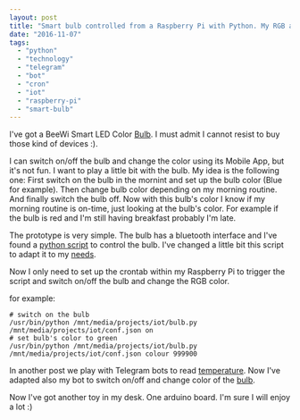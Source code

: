 ```yaml
---
layout: post
title: "Smart bulb controlled from a Raspberry Pi with Python. My RGB alarm clock"
date: "2016-11-07"
tags: 
  - "python"
  - "technology"
  - "telegram"
  - "bot"
  - "cron"
  - "iot"
  - "raspberry-pi"
  - "smart-bulb"
---
```


I've got a BeeWi Smart LED Color [Bulb](http://www.bee-wi.com/bbl207,us,4,BBL207-A1.cfm). I must admit I cannot resist to buy those kind of devices :).

I can switch on/off the bulb and change the color using its Mobile App, but it's not fun. I want to play a little bit with the bulb. My idea is the following one: First switch on the bulb in the mornint and set up the bulb color (Blue for example). Then change bulb color depending on my morning routine. And finally switch the bulb off. Now with this bulb's color I know if my morning routine is on-time, just looking at the bulb's color. For example if the bulb is red and I'm still having breakfast probably I'm late.

The prototype is very simple. The bulb has a bluetooth interface and I've found a [python script](https://www.raspberrypi.org/forums/viewtopic.php?f=37&t=117729) to control the bulb. I've changed a little bit this script to adapt it to my [needs](https://github.com/gonzalo123/home-automation/blob/master/bulb.py).

Now I only need to set up the crontab within my Raspberry Pi to trigger the script and switch on/off the bulb and change the RGB color.

for example: 

```commandline
# switch on the bulb
/usr/bin/python /mnt/media/projects/iot/bulb.py /mnt/media/projects/iot/conf.json on
# set bulb's color to green
/usr/bin/python /mnt/media/projects/iot/bulb.py /mnt/media/projects/iot/conf.json colour 999900

```

In another post we play with Telegram bots to read [temperature](https://gonzalo123.com/2016/08/29/home-automation-pet-project-playing-with-iot-temperature-sensors-fans-and-telegram-bots/). Now I've adapted also my bot to switch on/off and change color of the [bulb](https://github.com/gonzalo123/home-automation).

Now I've got another toy in my desk. One arduino board. I'm sure I will enjoy a lot :)
